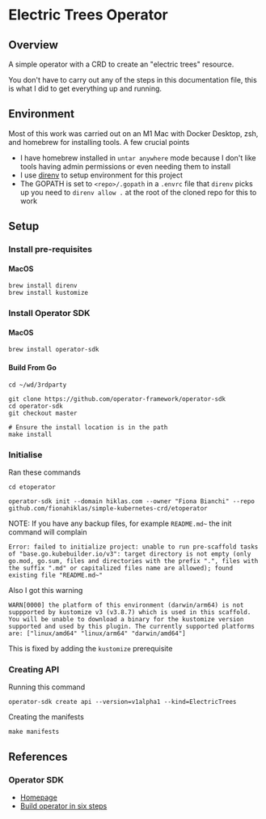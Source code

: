# Electric Trees Operator

## Overview

A simple operator with a CRD to create an "electric trees" resource.

You don't have to carry out any of the steps in this documentation file,
this is what I did to get everything up and running.


## Environment

Most of this work was carried out on an M1 Mac with Docker Desktop, zsh, 
and homebrew for installing tools.  A few crucial points

* I have homebrew installed in `untar anywhere` mode because I don't like 
  tools having admin permissions or even needing them to install
* I use [direnv](https://direnv.net) to setup environment for this project 
* The GOPATH is set to `<repo>/.gopath` in a `.envrc` file that `direnv` picks up you need to `direnv allow .` at the root of the cloned repo for this to work


## Setup

### Install pre-requisites

#### MacOS

```
brew install direnv
brew install kustomize
```


### Install Operator SDK

#### MacOS

```
brew install operator-sdk
```


#### Build From Go

```
cd ~/wd/3rdparty

git clone https://github.com/operator-framework/operator-sdk
cd operator-sdk
git checkout master

# Ensure the install location is in the path 
make install
```


### Initialise

Ran these commands

```
cd etoperator

operator-sdk init --domain hiklas.com --owner "Fiona Bianchi" --repo github.com/fionahiklas/simple-kubernetes-crd/etoperator
```

NOTE: If you have any backup files, for example `README.md~` the init command 
will complain 

```
Error: failed to initialize project: unable to run pre-scaffold tasks of "base.go.kubebuilder.io/v3": target directory is not empty (only go.mod, go.sum, files and directories with the prefix ".", files with the suffix ".md" or capitalized files name are allowed); found existing file "README.md~"
```

Also I got this warning

```
WARN[0000] the platform of this environment (darwin/arm64) is not suppported by kustomize v3 (v3.8.7) which is used in this scaffold. You will be unable to download a binary for the kustomize version supported and used by this plugin. The currently supported platforms are: ["linux/amd64" "linux/arm64" "darwin/amd64"] 
```

This is fixed by adding the `kustomize` prerequisite


### Creating API

Running this command

```
operator-sdk create api --version=v1alpha1 --kind=ElectricTrees
```

Creating the manifests

```
make manifests
```





## References

### Operator SDK

* [Homepage](https://sdk.operatorframework.io)
* [Build operator in six steps](https://developers.redhat.com/articles/2021/09/07/build-kubernetes-operator-six-steps)








